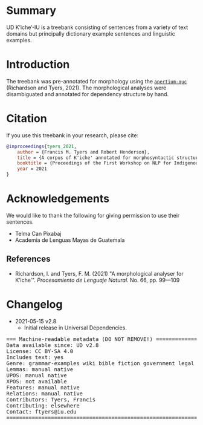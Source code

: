 # Summary

UD Kʼicheʼ-IU is a treebank consisting of sentences from a variety of text domains but principally dictionary example
sentences and linguistic examples. 

# Introduction

The treebank was pre-annotated for morphology using the [`apertium-quc`](https://github.com/apertium/apertium-quc/) (Richardson and Tyers, 2021).
The morphological analyses were disambiguated and annotated for dependency structure by hand.

# Citation

If you use this treebank in your research, please cite:

```bibtex
@inproceedings{tyers_2021,
	author = {Francis M. Tyers and Robert Henderson},
	title = {A corpus of K'iche' annotated for morphosyntactic structure},
	booktitle = {Proceedings of the First Workshop on NLP for Indigenous Languages of the Americas (AmericasNLP)},
	year = 2021
}
```

# Acknowledgements

We would like to thank the following for giving permission to use their sentences.

* Telma Can Pixabaj
* Academia de Lenguas Mayas de Guatemala

## References

* Richardson, I. and Tyers, F. M. (2021) "A morphological analyser for Kʼicheʼ". *Procesamiento de Lenguaje Natural*. No. 66, pp. 99—109 

# Changelog

* 2021-05-15 v2.8
  * Initial release in Universal Dependencies.


<pre>
=== Machine-readable metadata (DO NOT REMOVE!) ================================
Data available since: UD v2.8
License: CC BY-SA 4.0
Includes text: yes
Genre: grammar-examples wiki bible fiction government legal medical
Lemmas: manual native
UPOS: manual native
XPOS: not available
Features: manual native
Relations: manual native
Contributors: Tyers, Francis
Contributing: elsewhere
Contact: ftyers@iu.edu
===============================================================================
</pre>
